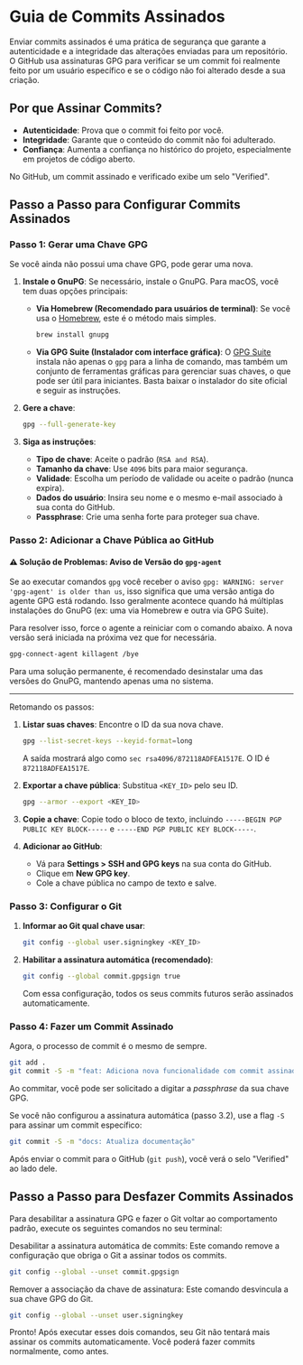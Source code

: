 # Guia de Commits Assinados

Enviar commits assinados é uma prática de segurança que garante a autenticidade e a integridade das alterações enviadas para um repositório. O GitHub usa assinaturas GPG para verificar se um commit foi realmente feito por um usuário específico e se o código não foi alterado desde a sua criação.

## Por que Assinar Commits?

- **Autenticidade**: Prova que o commit foi feito por você.
- **Integridade**: Garante que o conteúdo do commit não foi adulterado.
- **Confiança**: Aumenta a confiança no histórico do projeto, especialmente em projetos de código aberto.

No GitHub, um commit assinado e verificado exibe um selo "Verified".

## Passo a Passo para Configurar Commits Assinados

### Passo 1: Gerar uma Chave GPG

Se você ainda não possui uma chave GPG, pode gerar uma nova.

1. **Instale o GnuPG**:
    Se necessário, instale o GnuPG. Para macOS, você tem duas opções principais:

    - **Via Homebrew (Recomendado para usuários de terminal)**:
      Se você usa o [Homebrew](https://brew.sh/), este é o método mais simples.

      ```bash
      brew install gnupg
      ```

    - **Via GPG Suite (Instalador com interface gráfica)**:
      O [GPG Suite](https://gpgtools.org/) instala não apenas o `gpg` para a linha de comando, mas também um conjunto de ferramentas gráficas para gerenciar suas chaves, o que pode ser útil para iniciantes. Basta baixar o instalador do site oficial e seguir as instruções.

2. **Gere a chave**:

    ```bash
    gpg --full-generate-key
    ```

3. **Siga as instruções**:
    - **Tipo de chave**: Aceite o padrão (`RSA and RSA`).
    - **Tamanho da chave**: Use `4096` bits para maior segurança.
    - **Validade**: Escolha um período de validade ou aceite o padrão (nunca expira).
    - **Dados do usuário**: Insira seu nome e o mesmo e-mail associado à sua conta do GitHub.
    - **Passphrase**: Crie uma senha forte para proteger sua chave.

### Passo 2: Adicionar a Chave Pública ao GitHub

#### ⚠️ Solução de Problemas: Aviso de Versão do `gpg-agent`

Se ao executar comandos `gpg` você receber o aviso `gpg: WARNING: server 'gpg-agent' is older than us`, isso significa que uma versão antiga do agente GPG está rodando. Isso geralmente acontece quando há múltiplas instalações do GnuPG (ex: uma via Homebrew e outra via GPG Suite).

Para resolver isso, force o agente a reiniciar com o comando abaixo. A nova versão será iniciada na próxima vez que for necessária.

```bash
gpg-connect-agent killagent /bye
```

Para uma solução permanente, é recomendado desinstalar uma das versões do GnuPG, mantendo apenas uma no sistema.

---

Retomando os passos:

1. **Listar suas chaves**: Encontre o ID da sua nova chave.

    ```bash
    gpg --list-secret-keys --keyid-format=long
    ```

    A saída mostrará algo como `sec rsa4096/872118ADFEA1517E`. O ID é `872118ADFEA1517E`.

2. **Exportar a chave pública**: Substitua `<KEY_ID>` pelo seu ID.

    ```bash
    gpg --armor --export <KEY_ID>
    ```

3. **Copie a chave**: Copie todo o bloco de texto, incluindo `-----BEGIN PGP PUBLIC KEY BLOCK-----` e `-----END PGP PUBLIC KEY BLOCK-----`.

4. **Adicionar ao GitHub**:
    - Vá para **Settings > SSH and GPG keys** na sua conta do GitHub.
    - Clique em **New GPG key**.
    - Cole a chave pública no campo de texto e salve.

### Passo 3: Configurar o Git

1. **Informar ao Git qual chave usar**:

    ```bash
    git config --global user.signingkey <KEY_ID>
    ```

2. **Habilitar a assinatura automática (recomendado)**:

    ```bash
    git config --global commit.gpgsign true
    ```

    Com essa configuração, todos os seus commits futuros serão assinados automaticamente.

### Passo 4: Fazer um Commit Assinado

Agora, o processo de commit é o mesmo de sempre.

```bash
git add .
git commit -S -m "feat: Adiciona nova funcionalidade com commit assinado"
```

Ao commitar, você pode ser solicitado a digitar a *passphrase* da sua chave GPG.

Se você não configurou a assinatura automática (passo 3.2), use a flag `-S` para assinar um commit específico:

```bash
git commit -S -m "docs: Atualiza documentação"
```

Após enviar o commit para o GitHub (`git push`), você verá o selo "Verified" ao lado dele.

## Passo a Passo para Desfazer Commits Assinados

Para desabilitar a assinatura GPG e fazer o Git voltar ao comportamento padrão, execute os seguintes comandos no seu terminal:

Desabilitar a assinatura automática de commits: Este comando remove a configuração que obriga o Git a assinar todos os commits.

```bash
git config --global --unset commit.gpgsign
```

Remover a associação da chave de assinatura: Este comando desvincula a sua chave GPG do Git.

```bash
git config --global --unset user.signingkey
```

Pronto! Após executar esses dois comandos, seu Git não tentará mais assinar os commits automaticamente. Você poderá fazer commits normalmente, como antes.
